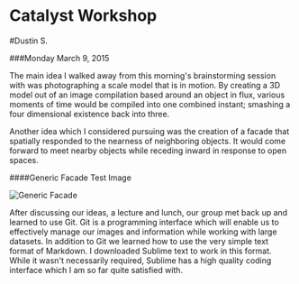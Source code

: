 # Catalyst Workshop

#Dustin S.

###Monday March 9, 2015

The main idea I walked away from this morning's brainstorming session with was photographing a scale model that is in motion.  By creating a 3D model out of an image compilation based around an object in flux, various moments of time would be compiled into one combined instant; smashing a four dimensional existence back into three.  

Another idea which I considered pursuing was the creation of a facade that spatially responded to the nearness of neighboring objects.  It would come forward to meet nearby objects while receding inward in response to open spaces.

####Generic Facade Test Image

![Generic Facade](https://github.com/schip062/Catalyst/blob/master/generic_facade.jpg)

After discussing our ideas, a lecture and lunch, our group met back up and learned to use Git.  Git is a programming interface which will enable us to effectively manage our images and information while working with large datasets.  In addition to Git we learned how to use the very simple text format of Markdown.  I downloaded Sublime text to work in this format.  While it wasn't necessarily required, Sublime has a high quality coding interface which I am so far quite satisfied with.